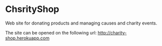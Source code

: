 # ChsrityShop
Web site for donating products and managing causes and charity events.

The site can be opened on the following url: http://charity-shop.herokuapp.com
